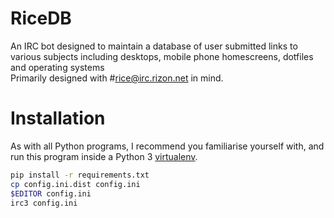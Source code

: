 RiceDB
======

An IRC bot designed to maintain a database of user submitted links to various subjects including desktops, mobile phone homescreens, dotfiles and operating systems  
Primarily designed with \#rice@irc.rizon.net in mind.

# Installation

As with all Python programs, I recommend you familiarise yourself with, and run this program inside a Python 3 [virtualenv](https://virtualenv.pypa.io/en/stable).

```sh
pip install -r requirements.txt
cp config.ini.dist config.ini
$EDITOR config.ini
irc3 config.ini
```
